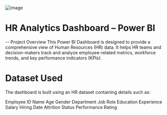 ![image](https://github.com/user-attachments/assets/fb6fffad-acf0-4d8d-b8a1-a528b6f9be26)

# HR Analytics Dashboard – Power BI
-- Project Overview
This Power BI Dashboard is designed to provide a comprehensive view of Human Resources (HR) data. It helps HR teams and decision-makers track and analyze employee-related metrics, workforce trends, and key performance indicators (KPIs).

# Dataset Used
The dashboard is built using an HR dataset containing details such as:

Employee ID
Name
Age
Gender
Department
Job Role
Education
Experience
Salary
Hiring Date
Attrition Status
Performance Rating
